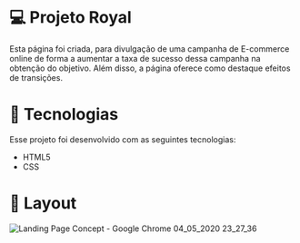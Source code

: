 # 💻 Projeto Royal

Esta página foi criada, para divulgação de uma campanha de E-commerce online de forma a aumentar a taxa de sucesso dessa campanha na obtenção do objetivo. Além disso, a página oferece como destaque efeitos de transições.  

# 🚀 Tecnologias

Esse projeto foi desenvolvido com as seguintes tecnologias:

- HTML5
- CSS

# 🔖 Layout

![Landing Page Concept - Google Chrome 04_05_2020 23_27_36](https://user-images.githubusercontent.com/63323533/81341315-b501cc00-9087-11ea-8cca-d1bd830ca80c.png)


